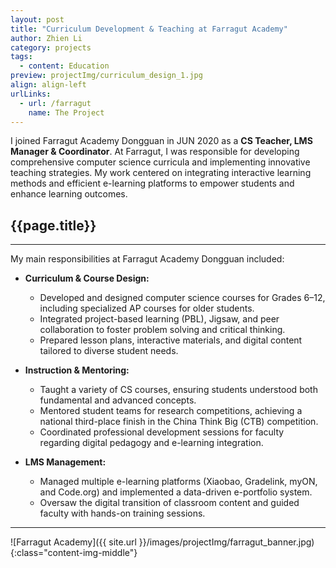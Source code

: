 ```yaml
---
layout: post
title: "Curriculum Development & Teaching at Farragut Academy"
author: Zhien Li
category: projects
tags:
  - content: Education
preview: projectImg/curriculum_design_1.jpg
align: align-left
urlLinks:
  - url: /farragut
    name: The Project
---
```


I joined Farragut Academy Dongguan in JUN 2020 as a **CS Teacher, LMS Manager & Coordinator**. At Farragut, I was responsible for developing comprehensive computer science curricula and implementing innovative teaching strategies. My work centered on integrating interactive learning methods and efficient e-learning platforms to empower students and enhance learning outcomes.

## {{page.title}}
-----

My main responsibilities at Farragut Academy Dongguan included:

- **Curriculum & Course Design:**
    * Developed and designed computer science courses for Grades 6–12, including specialized AP courses for older students.
    * Integrated project-based learning (PBL), Jigsaw, and peer collaboration to foster problem solving and critical thinking.
    * Prepared lesson plans, interactive materials, and digital content tailored to diverse student needs.
    
- **Instruction & Mentoring:**
    * Taught a variety of CS courses, ensuring students understood both fundamental and advanced concepts.
    * Mentored student teams for research competitions, achieving a national third-place finish in the China Think Big (CTB) competition.
    * Coordinated professional development sessions for faculty regarding digital pedagogy and e-learning integration.
    
- **LMS Management:**
    * Managed multiple e-learning platforms (Xiaobao, Gradelink, myON, and Code.org) and implemented a data-driven e-portfolio system.
    * Oversaw the digital transition of classroom content and guided faculty with hands-on training sessions.

---

<!-- ### Courses Designed & Taught

#### Introduction to Computer Science
![Introduction to CS]({{ site.url }}/images/projectImg/farragut_intro_cs.jpg){:class="content-img-middle"}
- **Description:** Introduced students to basic programming, algorithmic thinking, and problem-solving in Grade .
- **Learning Materials:** [Access Course Materials](/farragut/intro-to-cs)

#### Advanced Programming Concepts
![Advanced Programming]({{ site.url }}/images/projectImg/farragut_adv_prog.jpg){:class="content-img-middle"}
- **Description:** Covered object-oriented programming, data structures, and practical software development skills.
- **Learning Materials:** [Access Course Materials](/farragut/advanced-programming)

#### Web Development Fundamentals
![Web Development]({{ site.url }}/images/projectImg/farragut_web_dev.jpg){:class="content-img-middle"}
- **Description:** Focused on building websites using HTML, CSS, JavaScript, and modern web frameworks.
- **Learning Materials:** [Access Course Materials](/farragut/web-development)

#### Data Science & Analytics
![Data Science]({{ site.url }}/images/projectImg/farragut_data_science.jpg){:class="content-img-middle"}
- **Description:** Introduced data analytics, visualization techniques, and statistical learning.
- **Learning Materials:** [Access Course Materials](/farragut/data-science)

#### Robotics & Interactive Systems
![Robotics]({{ site.url }}/images/projectImg/farragut_robotics.jpg){:class="content-img-middle"}
- **Description:** Taught basic robotics, sensor integration, and control systems using hands-on projects.
- **Learning Materials:** [Access Course Materials](/farragut/robotics)

--- -->

<!-- Feel free to click on the course titles for more detailed learning materials and interactive content. -->

![Farragut Academy]({{ site.url }}/images/projectImg/farragut_banner.jpg){:class="content-img-middle"}
